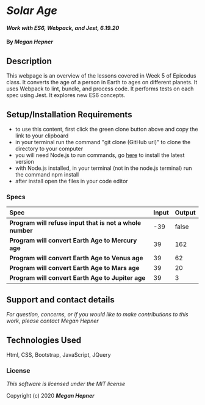 # _Solar Age_

#### _Work with ES6, Webpack, and Jest, 6.19.20_

#### By _**Megan Hepner**_

## Description
  This webpage is an overview of the lessons covered in Week 5 of Epicodus class. It converts the age of a person in Earth to ages on different planets. It uses Webpack to lint, bundle, and process code. It performs tests on each spec using Jest. It explores new ES6 concepts. 


## Setup/Installation Requirements

* to use this content, first click the green clone button above and copy the link to your clipboard 
* in your terminal run the command "git clone (GitHub url)" to clone the directory to your computer
* you will need Node.js to run commands, go [here](https://nodejs.org/en/) to install the latest version
* with Node.js installed, in your terminal (not in the node.js terminal) run the command npm install
* after install open the files in your code editor

### Specs
| Spec | Input | Output |
| :-------------     | :------------- | :------------- |
| **Program will refuse input that is not a whole number** | -39  | false |
| **Program will convert Earth Age to Mercury age** | 39 | 162 |
| **Program will convert Earth Age to Venus age** | 39 | 62 |
| **Program will convert Earth Age to Mars age** | 39 | 20 |
| **Program will convert Earth Age to Jupiter age** | 39 | 3 |

## Support and contact details

_For question, concerns, or if you would like to make contributions to this work, please contact Megan Hepner_

## Technologies Used

Html, CSS, Bootstrap, JavaScript, JQuery

### License

*This software is licensed under the MIT license*

Copyright (c) 2020 **_Megan Hepner_**